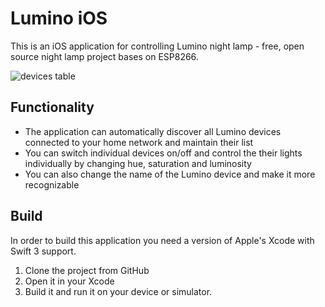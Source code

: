 # Lumino iOS
This is an iOS application for controlling Lumino night lamp - free, open source night lamp project bases on ESP8266.

![devices table](https://raw.githubusercontent.com/anisimovsergey/gluino-ios/master/docs/pics/table-form.png)

## Functionality
* The application can automatically discover all Lumino devices connected to your home network and maintain their list
* You can switch individual devices on/off and control the their lights individually by changing hue, saturation and luminosity
* You can also change the name of the Lumino device and make it more recognizable

## Build
In order to build this application you need a version of Apple's Xcode with Swift 3 support.
1. Clone the project from GitHub
2. Open it in your Xcode
3. Build it and run it on your device or simulator.
